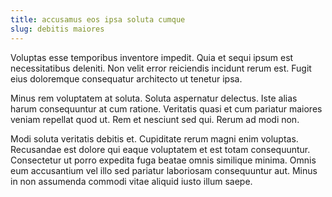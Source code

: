 ```yaml
---
title: accusamus eos ipsa soluta cumque
slug: debitis maiores
---
```


Voluptas esse temporibus inventore impedit. Quia et sequi ipsum est necessitatibus deleniti. Non velit error reiciendis incidunt rerum est. Fugit eius doloremque consequatur architecto ut tenetur ipsa.

Minus rem voluptatem at soluta. Soluta aspernatur delectus. Iste alias harum consequuntur at cum ratione. Veritatis quasi et cum pariatur maiores veniam repellat quod ut. Rem et nesciunt sed qui. Rerum ad modi non.

Modi soluta veritatis debitis et. Cupiditate rerum magni enim voluptas. Recusandae est dolore qui eaque voluptatem et est totam consequuntur. Consectetur ut porro expedita fuga beatae omnis similique minima. Omnis eum accusantium vel illo sed pariatur laboriosam consequuntur aut. Minus in non assumenda commodi vitae aliquid iusto illum saepe.
